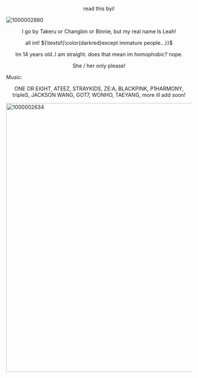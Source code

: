 <p align="center">read this byi!</p>

![1000002880](https://github.com/user-attachments/assets/a53aecf9-3a27-4f41-a766-d2c21e9eac61)

   <p align="center">I go by Takeru or Changbin or Binnie, but my real name Is Leah! </p>
    <p align="center">all int! ${\textsf{\color{darkred}except immature people...}}$ </p>
        <p align="center">Im 14 years old..I am straight. does that mean im homophobic? nope.

 <p align="center">She / her only please!</p>

 Music: 
     <p align="center">ONE OR EIGHT, ATEEZ, STRAYKIDS, ZE:A, BLACKPINK, P1HARMONY, tripleS, JACKSON WANG, GOT7, WONHO, TAEYANG, more ill add soon!</p>

<img width="735" height="728" alt="1000002634" src="https://github.com/user-attachments/assets/db8ecd9a-86cd-4738-b748-f1cf009b677e" />

